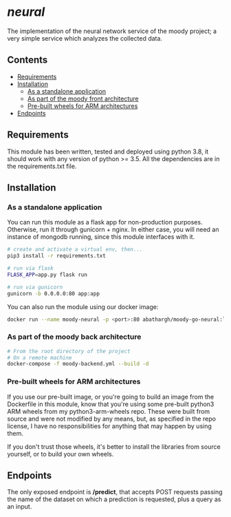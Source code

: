 # *neural*

The implementation of the neural network service of the moody project; a very simple service which analyzes the 
collected data.

## Contents
- [Requirements](#requirements)
- [Installation](#installation)
    - [As a standalone application](#as-a-standalone-application)
    - [As part of the moody front architecture](#as-part-of-the-moody-back-architecture)
    - [Pre-built wheels for ARM architectures](#pre-built-wheels-for-arm-architectures)
- [Endpoints](#endpoints)


## Requirements

This module has been written, tested and deployed using python 3.8, it should work with any version of python >= 3.5.
All the dependencies are in the requirements.txt file.

## Installation

### As a standalone application

You can run this module as a flask app for non-production purposes.
Otherwise, run it through gunicorn + nginx. In either case, you will need an instance of mongodb running, since this module interfaces with it.

```bash
# create and activate a virtual env, then...
pip3 install -r requirements.txt

# run via flask
FLASK_APP=app.py flask run

# run via gunicorn
gunicorn -b 0.0.0.0:80 app:app
```

You can also run the module using our docker image:

```bash
docker run --name moody-neural -p <port>:80 abathargh/moody-go-neural:latest
```

### As part of the moody back architecture

```bash
# From the root directory of the project
# On a remote machine
docker-compose -f moody-backend.yml --build -d
```

### Pre-built wheels for ARM architectures

If you use our pre-built image, or you're going to build an image from the Dockerfile in this module, know that you're using some pre-built python3 ARM wheels from my python3-arm-wheels repo. 
These were built from source and were not modified by any means, but, as specified in the repo license, I have no responsibilities for anything that may happen by using them. 

If you don't trust those wheels, it's better to install the libraries from source yourself, or to build your own wheels.

## Endpoints

The only exposed endpoint is **/predict**, that accepts POST requests passing the name of the dataset on which a prediction is requested, plus a query as an input.

